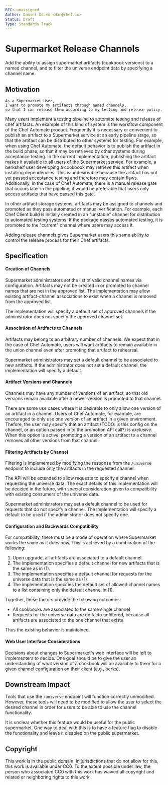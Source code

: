 ```yaml
---
RFC: unassigned
Author: Daniel DeLeo <dan@chef.io>
Status: Draft
Type: Standards Track
---
```


# Supermarket Release Channels

Add the ability to assign supermarket artifacts (cookbook versions) to a named
channel, and to filter the universe endpoint data by specifying a channel name.

## Motivation

    As a Supermarket User,
    I want to promote my artifacts through named channels,
    so that I can release them according to my testing and release policy.

Many users implement a testing pipeline to automate testing and release of chef
artifacts. An example of this kind of system is the workflow component of the
Chef Automate product. Frequently it is necessary or convenient to publish an
artifact to a Supermarket service at an early pipeline stage, so that the
artifact can be distributed to other systems for testing. For example, when
using Chef Automate, the default behavior is to publish the artifact in the
build phase, so that it may be retrieved by other systems during acceptance
testing. In the current implementation, publishing the artifact makes it
available to all users of the Supermarket service. For example, a berkshelf
user developing a cookbook may retrieve this artifact when installing
dependencies. This is undesireable because the artifact has not yet passed
acceptance testing and therefore may contain flaws. Additionally, in the case
of Chef Automate, there is a manual release gate that occurs later in the
pipeline; it would be preferable that users only access artifacts that have
passed this gate.

In other artifact storage systems, artifacts may be assigned to channels and
promoted as they pass automated or manual verification. For example, each Chef
Client build is initially created in an "unstable" channel for distribution to
automated testing systems. If the package passes automated testing, it is
promoted to the "current" channel where users may access it.

Adding release channels gives Supermarket users this same ability to control
the release process for their Chef artifacts.

## Specification

#### Creation of Channels

Supermarket administrators set the list of valid channel names via
configuration. Artifacts may not be created in or promoted to channel names
that are not in the approved list. The implementation may allow existing
artifact-channel associations to exist when a channel is removed from the
approved list.

The implementation will specify a default set of approved channels if the
administrator does not specify the approved channel set.

#### Association of Artifacts to Channels

Artifacts may belong to an arbitrary number of channels. We expect that in the
case of Chef Automate, users will want artifacts to remain available in the
union channel even after promoting that artifact to rehearsal.

Supermarket administrators may set a default channel to be associated to new
artifacts. If the administrator does not set a default channel, the
implementation will specify a default.

#### Artifact Versions and Channels

Channels may have any number of versions of an artifact, so that old versions
remain available after a newer version is promoted to that channel.

There are some use cases where it is desirable to only allow one version of an
artifact in a channel. Users of Chef Automate, for example, are encouraged to
only use one version of an artifact in a given environment. Thefore, the
user may specify that an artifact (TODO: is this config on the channel, or an
option passed in to the promotion API call?) is _exclusive._ When this option
is active, promoting a version of an artifact to a channel removes all other
versions from that channel.

#### Filtering Artifacts by Channel

Filtering is implemented by modifying the response from the `/universe`
endpoint to include only the artifacts in the requested channel.

The API will be extended to allow requests to specify a channel when requesting
the universe data. The exact details of this implementation will be decided in
the future, with special consideration given to compatibility with existing
consumers of the universe data.

Supermarket administrators may set a default channel to be used for requests
that do not specify a channel. The implementation will specify a default to be
used if the administrator does not specify one.

#### Configuration and Backwards Compatibility

For compatibility, there must be a mode of operation where Supermarket works
the same as it does now. This is achieved by a combination of the following:

1. Upon upgrade, all artifacts are associated to a default channel.
2. The implementation specifies a default channel for new artifacts that is the
   same as in (1).
3. The implementation specifies a default channel for requests for the universe
   data that is the same as (1)
4. The implementation specifies the default set of allowed channel names to a
   list containing only the default channel in (1).

Together, these factors provide the following outcomes:

* All cookbooks are associated to the same single channel
* Requests for the universe data are de facto unfiltered, because all artifacts
  are associated to the one channel that exists

Thus the existing behavior is maintained.

#### Web User Interface Considerations

Decisions about changes to Supermarket's web interface will be left to
implementers to decide. One goal should be to give the user an understanding of
what version of a cookbook will be available to them for a given channel
configuration on their client (e.g., berks).

## Downstream Impact

Tools that use the `/universe` endpoint will function correctly unmodified.
However, these tools will need to be modified to allow the user to select the
desired channel in order for users to be able to use the channel functionality.

It is unclear whether this feature would be useful for the public supermarket.
One way to deal with this is to have a feature flag to disable the
functionality and leave it disabled on the public supermarket.

## Copyright

This work is in the public domain. In jurisdictions that do not allow for this,
this work is available under CC0. To the extent possible under law, the person
who associated CC0 with this work has waived all copyright and related or
neighboring rights to this work.
